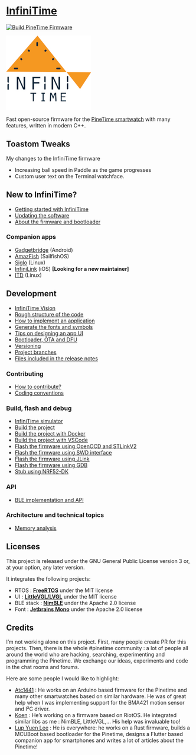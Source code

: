# [InfiniTime](https://github.com/InfiniTimeOrg/InfiniTime)

[![Build PineTime Firmware](https://github.com/InfiniTimeOrg/InfiniTime/workflows/Build%20PineTime%20Firmware/badge.svg?branch=master)](https://github.com/InfiniTimeOrg/InfiniTime/actions)

![InfiniTime logo](doc/logo/infinitime-logo-small.jpg "InfiniTime Logo")

Fast open-source firmware for the [PineTime smartwatch](https://www.pine64.org/pinetime/) with many features, written in modern C++.

## Toastom Tweaks
My changes to the InfiniTime firmware
 - Increasing ball speed in Paddle as the game progresses
 - Custom user text on the Terminal watchface.

## New to InfiniTime?

- [Getting started with InfiniTime](doc/gettingStarted/gettingStarted-1.0.md)
- [Updating the software](doc/gettingStarted/updating-software.md)
- [About the firmware and bootloader](doc/gettingStarted/about-software.md)

### Companion apps

- [Gadgetbridge](https://gadgetbridge.org/) (Android)
- [AmazFish](https://openrepos.net/content/piggz/amazfish/) (SailfishOS)
- [Siglo](https://github.com/alexr4535/siglo) (Linux)
- [InfiniLink](https://github.com/InfiniTimeOrg/InfiniLink) (iOS) **[Looking for a new maintainer]**
- [ITD](https://gitea.arsenm.dev/Arsen6331/itd) (Linux)

## Development

- [InfiniTime Vision](doc/InfiniTimeVision.md)
- [Rough structure of the code](doc/code/Intro.md)
- [How to implement an application](doc/code/Apps.md)
- [Generate the fonts and symbols](src/displayapp/fonts/README.md)
- [Tips on designing an app UI](doc/ui_guidelines.md)
- [Bootloader, OTA and DFU](bootloader/README.md)
- [Versioning](doc/versioning.md)
- [Project branches](doc/branches.md)
- [Files included in the release notes](doc/filesInReleaseNotes.md)

### Contributing

- [How to contribute?](doc/contribute.md)
- [Coding conventions](doc/coding-convention.md)

### Build, flash and debug

- [InfiniTime simulator](https://github.com/InfiniTimeOrg/InfiniSim)
- [Build the project](doc/buildAndProgram.md)
- [Build the project with Docker](doc/buildWithDocker.md)
- [Build the project with VSCode](doc/buildWithVScode.md)
- [Flash the firmware using OpenOCD and STLinkV2](doc/openOCD.md)
- [Flash the firmware using SWD interface](doc/SWD.md)
- [Flash the firmware using JLink](doc/jlink.md)
- [Flash the firmware using GDB](doc/gdb.md)
- [Stub using NRF52-DK](doc/PinetimeStubWithNrf52DK.md)

### API

- [BLE implementation and API](doc/ble.md)

### Architecture and technical topics

- [Memory analysis](doc/MemoryAnalysis.md)

## Licenses

This project is released under the GNU General Public License version 3 or, at your option, any later version.

It integrates the following projects:

- RTOS : **[FreeRTOS](https://freertos.org)** under the MIT license
- UI : **[LittleVGL/LVGL](https://lvgl.io/)** under the MIT license
- BLE stack : **[NimBLE](https://github.com/apache/mynewt-nimble)** under the Apache 2.0 license
- Font : **[Jetbrains Mono](https://www.jetbrains.com/fr-fr/lp/mono/)** under the Apache 2.0 license

## Credits

I’m not working alone on this project. First, many people create PR for this projects. Then, there is the whole #pinetime community : a lot of people all around the world who are hacking, searching, experimenting and programming the Pinetime. We exchange our ideas, experiments and code in the chat rooms and forums.

Here are some people I would like to highlight:

- [Atc1441](https://github.com/atc1441/) : He works on an Arduino based firmware for the Pinetime and many other smartwatches based on similar hardware. He was of great help when I was implementing support for the BMA421 motion sensor and I²C driver.
- [Koen](https://github.com/bosmoment) : He’s working on a firmware based on RiotOS. He integrated similar libs as me : NimBLE, LittleVGL,… His help was invaluable too!
- [Lup Yuen Lee](https://github.com/lupyuen) : He is everywhere: he works on a Rust firmware, builds a MCUBoot based bootloader for the Pinetime, designs a Flutter based companion app for smartphones and writes a lot of articles about the Pinetime!
